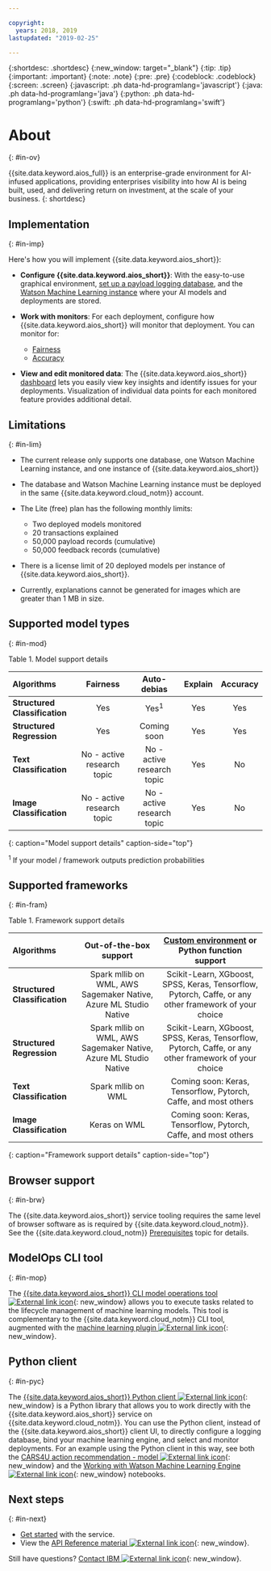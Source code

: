 ```yaml
---

copyright:
  years: 2018, 2019
lastupdated: "2019-02-25"

---
```


{:shortdesc: .shortdesc}
{:new_window: target="_blank"}
{:tip: .tip}
{:important: .important}
{:note: .note}
{:pre: .pre}
{:codeblock: .codeblock}
{:screen: .screen}
{:javascript: .ph data-hd-programlang='javascript'}
{:java: .ph data-hd-programlang='java'}
{:python: .ph data-hd-programlang='python'}
{:swift: .ph data-hd-programlang='swift'}

# About
{: #in-ov}

{{site.data.keyword.aios_full}} is an enterprise-grade environment for AI-infused applications, providing enterprises visibility into how AI is being built, used, and delivering return on investment, at the scale of your business.
{: shortdesc}

## Implementation
{: #in-imp}

Here's how you will implement {{site.data.keyword.aios_short}}:

- **Configure {{site.data.keyword.aios_short}}**: With the easy-to-use graphical environment, [set up a payload logging database](/docs/services/ai-openscale?topic=ai-openscale-connect-db), and the [Watson Machine Learning instance](/docs/services/ai-openscale?topic=ai-openscale-wml-connect) where your AI models and deployments are stored.

- **Work with monitors**: For each deployment, configure how {{site.data.keyword.aios_short}} will monitor that deployment. You can monitor for:

    - [Fairness](/docs/services/ai-openscale?topic=ai-openscale-mf-monitor)
    - [Accuracy](/docs/services/ai-openscale?topic=ai-openscale-acc-monitor)

- **View and edit monitored data**: The {{site.data.keyword.aios_short}} [dashboard](/docs/services/ai-openscale?topic=ai-openscale-io-ov) lets you easily view key insights and identify issues for your deployments. Visualization of individual data points for each monitored feature provides additional detail.

## Limitations
{: #in-lim}

- The current release only supports one database, one Watson Machine Learning instance, and one instance of {{site.data.keyword.aios_short}}

- The database and Watson Machine Learning instance must be deployed in the same {{site.data.keyword.cloud_notm}} account.

- The Lite (free) plan has the following monthly limits:

    - Two deployed models monitored
    - 20 transactions explained
    - 50,000 payload records (cumulative)
    - 50,000 feedback records (cumulative)

- There is a license limit of 20 deployed models per instance of {{site.data.keyword.aios_short}}.

- Currently, explanations cannot be generated for images which are greater than 1 MB in size.

## Supported model types
{: #in-mod}

Table 1. Model support details

| Algorithms | **Fairness** | **Auto-debias** | **Explain** | **Accuracy** |
|:---|:---:|:---:|:---:|:---:|
| **Structured Classification** | Yes | Yes<sup>1</sup> | Yes | Yes |
| **Structured Regression**     | Yes | Coming soon | Yes | Yes |
| **Text Classification**       | No - active research topic | No - active research topic | Yes | No |
| **Image Classification**      | No - active research topic | No - active research topic | Yes | No ||
{: caption="Model support details" caption-side="top"}

<sup>1</sup> If your model / framework outputs prediction probabilities

## Supported frameworks
{: #in-fram}

Table 1. Framework support details

| Algorithms | **Out-of-the-box support** | **[Custom environment](/docs/services/ai-openscale?topic=ai-openscale-co-connect#co-works) or Python function support** |
|:---|:---:|:---:|
| **Structured Classification** | Spark mllib on WML, AWS Sagemaker Native, Azure ML Studio Native | Scikit-Learn, XGboost, SPSS, Keras, Tensorflow,  Pytorch, Caffe,  or any other framework of your choice |
| **Structured Regression**     | Spark mllib on WML, AWS Sagemaker Native, Azure ML Studio Native | Scikit-Learn, XGboost, SPSS, Keras, Tensorflow,  Pytorch, Caffe,  or any other framework of your choice |
| **Text Classification**       | Spark mllib on WML | Coming soon: Keras, Tensorflow, Pytorch, Caffe, and most others |
| **Image Classification**      | Keras on WML | Coming soon: Keras, Tensorflow, Pytorch, Caffe, and most others ||
{: caption="Framework support details" caption-side="top"}

## Browser support
{: #in-brw}

The {{site.data.keyword.aios_short}} service tooling requires the same level of browser software as is required by {{site.data.keyword.cloud_notm}}. See the {{site.data.keyword.cloud_notm}} [Prerequisites](/docs/overview?topic=overview-prereqs-platform#browsers-platform) topic for details.

## ModelOps CLI tool
{: #in-mop}

The [{{site.data.keyword.aios_short}} CLI model operations tool ![External link icon](../../icons/launch-glyph.svg "External link icon")](https://github.com/IBM-Watson/aiopenscale-modelops-cli){: new_window} allows you to execute tasks related to the lifecycle management of machine learning models. This tool is complementary to the {{site.data.keyword.cloud_notm}} CLI tool, augmented with the [machine learning plugin ![External link icon](../../icons/launch-glyph.svg "External link icon")](https://www.ibm.com/support/knowledgecenter/DSXDOC/analyze-data/ml_dlaas_environment.html){: new_window}.

## Python client
{: #in-pyc}

The [{{site.data.keyword.aios_short}} Python client ![External link icon](../../icons/launch-glyph.svg "External link icon")](http://ai-openscale-python-client.mybluemix.net/){: new_window} is a Python library that allows you to work directly with the {{site.data.keyword.aios_short}} service on {{site.data.keyword.cloud_notm}}. You can use the Python client, instead of the {{site.data.keyword.aios_short}} client UI, to directly configure a logging database, bind your machine learning engine, and select and monitor deployments. For an example using the Python client in this way, see both the [CARS4U action recommendation - model ![External link icon](../../icons/launch-glyph.svg "External link icon")](https://github.com/pmservice/ai-openscale-tutorials/blob/master/notebooks/CARS4U%20action%20recommendation%20-%20model.ipynb){: new_window} and the [Working with Watson Machine Learning Engine ![External link icon](../../icons/launch-glyph.svg "External link icon")](https://github.com/pmservice/ai-openscale-tutorials/blob/master/notebooks/AI%20OpenScale%20and%20Watson%20ML%20Engine.ipynb){: new_window} notebooks.

## Next steps
{: #in-next}

- [Get started](/docs/services/ai-openscale?topic=ai-openscale-gettingstarted) with the service.
- View the [API Reference material ![External link icon](../../icons/launch-glyph.svg "External link icon")](https://{DomainName}/apidocs/ai-openscale){: new_window}.

Still have questions? [Contact IBM ![External link icon](../../icons/launch-glyph.svg "External link icon")](https://www.ibm.com/account/reg/us-en/signup?formid=MAIL-watson){: new_window}.
